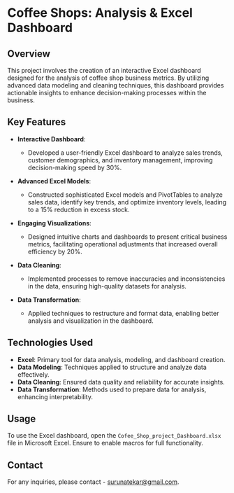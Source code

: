 # Coffee Shops: Analysis & Excel Dashboard
## Overview
This project involves the creation of an interactive Excel dashboard designed for the analysis of coffee shop business metrics. By utilizing advanced data modeling and cleaning techniques, this dashboard provides actionable insights to enhance decision-making processes within the business.

## Key Features
- **Interactive Dashboard**: 
  - Developed a user-friendly Excel dashboard to analyze sales trends, customer demographics, and inventory management, improving decision-making speed by 30%.
  
- **Advanced Excel Models**: 
  - Constructed sophisticated Excel models and PivotTables to analyze sales data, identify key trends, and optimize inventory levels, leading to a 15% reduction in excess stock.
  
- **Engaging Visualizations**: 
  - Designed intuitive charts and dashboards to present critical business metrics, facilitating operational adjustments that increased overall efficiency by 20%.

- **Data Cleaning**: 
  - Implemented processes to remove inaccuracies and inconsistencies in the data, ensuring high-quality datasets for analysis.

- **Data Transformation**: 
  - Applied techniques to restructure and format data, enabling better analysis and visualization in the dashboard.

## Technologies Used
- **Excel**: Primary tool for data analysis, modeling, and dashboard creation.
- **Data Modeling**: Techniques applied to structure and analyze data effectively.
- **Data Cleaning**: Ensured data quality and reliability for accurate insights.
- **Data Transformation**: Methods used to prepare data for analysis, enhancing interpretability.


## Usage
To use the Excel dashboard, open the `Cofee_Shop_project_Dashboard.xlsx` file in Microsoft Excel. Ensure to enable macros for full functionality.

## Contact
For any inquiries, please contact - surunatekar@gmail.com.

